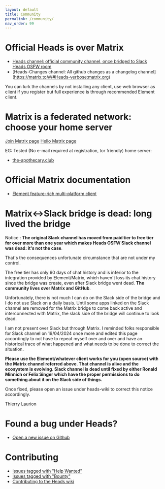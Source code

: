 ```yaml
---
layout: default
title: Community
permalink: /community/
nav_order: 99
---
```


Official Heads is over Matrix
===

* [Heads channel: official community channel, once bridged to Slack Heads OSFW room](https://matrix.to/#/#OSFW-Heads:matrix.org)
* [Heads-Changes channel: All github changes as a changelog channel] (https://matrix.to/#/#Heads-verbose:matrix.org)

You can lurk the channels by not installing any client, use web browser as client if you register but full experience is through recommended Element client.

Matrix is a federated network: choose your home server
====
[Join Matrix page](https://servers.joinmatrix.org/)
[Hello Matrix page](https://www.hello-matrix.net/public_servers.php)

EG: Tested (No e-mail required at registration, tor friendly) home server: 
* [the-apothecary.club](https://the-apothecary.club/)

Official Matrix documentation
====
* [Element feature-rich multi-platform client](https://element.io/help)

Matrix<->Slack bridge is dead: long lived the bridge
====

Notice : **The original Slack channel has moved from paid tier to free tier for over more than one year which makes Heads OSFW Slack channel was dead: it's not the case**.

That's the consequences unfortunate circumstance that are not under my control.

The free tier has only 90 days of chat history and is inferior to the integration provided by Element/Matrix, which haven't loss its chat history since the bridge was create, even after Slack bridge went dead. 
**The community lives over Matrix and GitHub**. 

Unfortunately, there is not much I can do on the Slack side of the bridge and I do not use Slack on a daily basis.
Until some apps linked on the Slack channel are removed for the Matrix bridge to come back active and interconnected with Matrix, the slack side of the bridge will continue to look dead.

I am not present over Slack but through Matrix. 
I reminded folks responsible for Slack channel on 19/04/2024 once more and edited this page accordingly to not have to repeat myself over and over and have an historical trace of what happened and what needs to be done to correct the situation.

**Please use the Element/whatever client works for you (open source) with the Matrix channel referred above. That channel is alive and the ecosystem is evolving. Slack channel is dead until fixed by either Ronald Minnich or Felix Singer which have the proper permissions to do something about it on the Slack side of things.**

Once fixed, please open an issue under heads-wiki to correct this notice accordingly. 

Thierry Laurion 


Found a bug under Heads?
===

* [Open a new issue on Github](https://github.com/osresearch/heads/issues)

Contributing
====

* [Issues tagged with "Help Wanted"](https://github.com/osresearch/heads/labels/help%20wanted)
* [Issues tagged with "Bounty"](https://github.com/osresearch/heads/labels/Bounty)
* [Contributing to the Heads wiki](/Contributing-to-Heads-wiki/)
